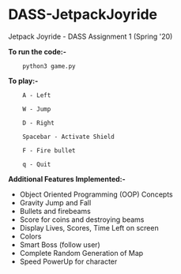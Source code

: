 # DASS-JetpackJoyride
Jetpack Joyride - DASS Assignment 1 (Spring '20)

**To run the code:-**

		python3 game.py

**To play:-**

        A - Left

        W - Jump

        D - Right

        Spacebar - Activate Shield

		F - Fire bullet

		q - Quit

**Additional Features Implemented:-**

- Object Oriented Programming (OOP) Concepts
- Gravity Jump and Fall
- Bullets and firebeams
- Score for coins and destroying beams
- Display Lives, Scores, Time Left on screen
- Colors
- Smart Boss (follow user)
- Complete Random Generation of Map
- Speed PowerUp for character
